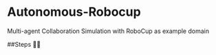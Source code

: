 # Autonomous-Robocup
Multi-agent Collaboration Simulation with RoboCup as example domain

##Steps
🙂🔫

